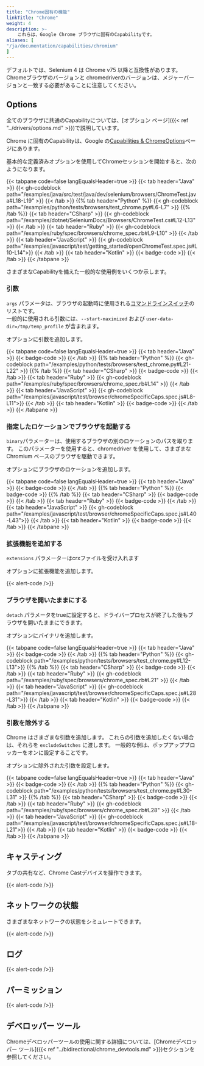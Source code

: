 ```yaml
---
title: "Chrome固有の機能"
linkTitle: "Chrome"
weight: 4
description: >-
    これらは、Google Chrome ブラウザに固有のCapabilityです。
aliases: [
"/ja/documentation/capabilities/chromium"
]
---
```


デフォルトでは、Selenium 4 は Chrome v75 以降と互換性があります。 
Chromeブラウザのバージョンと chromedriverのバージョンは、メジャーバージョンと一致する必要があることに注意してください。

## Options

全てのブラウザに共通のCapabilityについては、[オプション ページ]({{< ref "../drivers/options.md" >}})で説明しています。

Chrome に固有のCapabilityは、Google の[Capabilities & ChromeOptions](https://chromedriver.chromium.org/capabilities)ページにあります。

基本的な定義済みオプションを使用してChromeセッションを開始すると、次のようになります。

{{< tabpane code=false langEqualsHeader=true >}}
{{< tab header="Java" >}}
{{< gh-codeblock path="/examples/java/src/test/java/dev/selenium/browsers/ChromeTest.java#L18-L19" >}}
{{< /tab >}}
{{% tab header="Python" %}}
{{< gh-codeblock path="/examples/python/tests/browsers/test_chrome.py#L6-L7" >}}
{{% /tab %}}
{{< tab header="CSharp" >}}
{{< gh-codeblock path="/examples/dotnet/SeleniumDocs/Browsers/ChromeTest.cs#L12-L13" >}}
{{< /tab >}}
{{< tab header="Ruby" >}}
{{< gh-codeblock path="/examples/ruby/spec/browsers/chrome_spec.rb#L9-L10" >}}
{{< /tab >}}
{{< tab header="JavaScript" >}}
{{< gh-codeblock path="/examples/javascript/test/getting_started/openChromeTest.spec.js#L10-L14">}}
{{< /tab >}}
{{< tab header="Kotlin" >}}
{{< badge-code >}}
{{< /tab >}}
{{< /tabpane >}}

さまざまなCapabilityを備えた一般的な使用例をいくつか示します。

### 引数

`args` パラメータは、ブラウザの起動時に使用される[コマンドラインスイッチ](https://peter.sh/experiments/chromium-command-line-switches/)のリストです。  
一般的に使用される引数には、`--start-maximized` および `user-data-dir=/tmp/temp_profile` が含まれます。

オプションに引数を追加します。

{{< tabpane code=false langEqualsHeader=true >}}
{{< tab header="Java" >}}
{{< badge-code >}}
{{< /tab >}}
{{% tab header="Python" %}}
{{< gh-codeblock path="/examples/python/tests/browsers/test_chrome.py#L21-L22" >}}
{{% /tab %}}
{{< tab header="CSharp" >}}
{{< badge-code >}}
{{< /tab >}}
{{< tab header="Ruby" >}}
{{< gh-codeblock path="/examples/ruby/spec/browsers/chrome_spec.rb#L14" >}}
{{< /tab >}}
{{< tab header="JavaScript" >}}
{{< gh-codeblock path="/examples/javascript/test/browser/chromeSpecificCaps.spec.js#L8-L11">}}
{{< /tab >}}
{{< tab header="Kotlin" >}}
{{< badge-code >}}
{{< /tab >}}
{{< /tabpane >}}

### 指定したロケーションでブラウザを起動する

`binary`パラメーターは、使用するブラウザの別のロケーションのパスを取ります。 
このパラメーターを使用すると、chromedriver を使用して、さまざまな Chromium ベースのブラウザを駆動できます。

オプションにブラウザのロケーションを追加します。

{{< tabpane code=false langEqualsHeader=true >}}
{{< tab header="Java" >}}
{{< badge-code >}}
{{< /tab >}}
{{% tab header="Python" %}}
{{< badge-code >}}
{{% /tab %}}
{{< tab header="CSharp" >}}
{{< badge-code >}}
{{< /tab >}}
{{< tab header="Ruby" >}}
{{< badge-code >}}
{{< /tab >}}
{{< tab header="JavaScript" >}}
{{< gh-codeblock path="/examples/javascript/test/browser/chromeSpecificCaps.spec.js#L40-L43">}}
{{< /tab >}}
{{< tab header="Kotlin" >}}
{{< badge-code >}}
{{< /tab >}}
{{< /tabpane >}}

### 拡張機能を追加する

`extensions` パラメーターはcrxファイルを受け入れます

オプションに拡張機能を追加します。

{{< alert-code />}}

### ブラウザを開いたままにする

`detach` パラメータをtrueに設定すると、ドライバープロセスが終了した後もブラウザを開いたままにできます。

オプションにバイナリを追加します。

{{< tabpane code=false langEqualsHeader=true >}}
{{< tab header="Java" >}}
{{< badge-code >}}
{{< /tab >}}
{{% tab header="Python" %}}
{{< gh-codeblock path="/examples/python/tests/browsers/test_chrome.py#L12-L13">}}
{{% /tab %}}
{{< tab header="CSharp" >}}
{{< badge-code >}}
{{< /tab >}}
{{< tab header="Ruby" >}}
{{< gh-codeblock path="/examples/ruby/spec/browsers/chrome_spec.rb#L21" >}}
{{< /tab >}}
{{< tab header="JavaScript" >}}
{{< gh-codeblock path="/examples/javascript/test/browser/chromeSpecificCaps.spec.js#L28-L31">}}
{{< /tab >}}
{{< tab header="Kotlin" >}}
{{< badge-code >}}
{{< /tab >}}
{{< /tabpane >}}

### 引数を除外する

Chrome はさまざまな引数を追加します。
これらの引数を追加したくない場合は、それらを `excludeSwitches` に渡します。 
一般的な例は、ポップアップブロッカーをオンに設定することです。

オプションに除外された引数を設定します。

{{< tabpane code=false langEqualsHeader=true >}}
{{< tab header="Java" >}}
{{< badge-code >}}
{{< /tab >}}
{{% tab header="Python" %}}
{{< gh-codeblock path="/examples/python/tests/browsers/test_chrome.py#L30-L31" >}}
{{% /tab %}}
{{< tab header="CSharp" >}}
{{< badge-code >}}
{{< /tab >}}
{{< tab header="Ruby" >}}
{{< gh-codeblock path="/examples/ruby/spec/browsers/chrome_spec.rb#L28" >}}
{{< /tab >}}
{{< tab header="JavaScript" >}}
{{< gh-codeblock path="/examples/javascript/test/browser/chromeSpecificCaps.spec.js#L18-L21">}}
{{< /tab >}}
{{< tab header="Kotlin" >}}
{{< badge-code >}}
{{< /tab >}}
{{< /tabpane >}}

## キャスティング

タブの共有など、Chrome Castデバイスを操作できます。

{{< alert-code />}}

## ネットワークの状態

さまざまなネットワークの状態をシミュレートできます。

{{< alert-code />}}

## ログ

{{< alert-code />}}

## パーミッション

{{< alert-code />}}

## デベロッパー ツール

Chromeデベロッパーツールの使用に関する詳細については、[Chromeデベロッパー ツール]({{< ref "../bidirectional/chrome_devtools.md" >}})セクションを参照してください。
